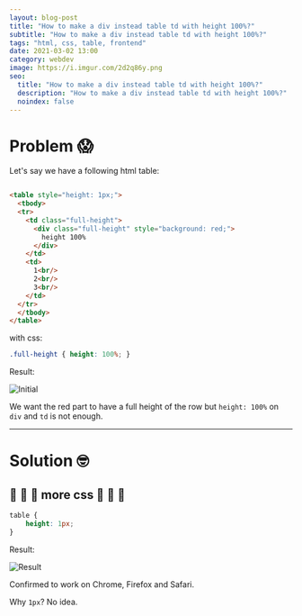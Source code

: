 ```yaml
---
layout: blog-post
title: "How to make a div instead table td with height 100%?"
subtitle: "How to make a div instead table td with height 100%?"
tags: "html, css, table, frontend"
date: 2021-03-02 13:00
category: webdev
image: https://i.imgur.com/2d2q86y.png
seo:
  title: "How to make a div instead table td with height 100%?"
  description: "How to make a div instead table td with height 100%?"
  noindex: false
--- 
```


# Problem 😱

Let's say we have a following html table:

```html

<table style="height: 1px;">
  <tbody>
  <tr>
    <td class="full-height">
      <div class="full-height" style="background: red;">
        height 100%
      </div>
    </td>
    <td>
      1<br/>
      2<br/>
      3<br/>
    </td>
  </tr>
  </tbody>
</table>
```
with css:
```css
.full-height { height: 100%; }
```

Result:

![Initial](https://i.imgur.com/2d2q86y.png)

We want the red part to have a full height of the row but `height: 100%` on `div` and `td` is not enough.

---

# Solution 🤓

## 🎉 🎉 🎉 more css 🎉 🎉 🎉

```css
table {
    height: 1px;
}
```
Result:

![Result](https://i.imgur.com/Uxi9dHm.png)

Confirmed to work on Chrome, Firefox and Safari.

Why `1px`? No idea.
